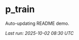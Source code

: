 # p_train

Auto-updating README demo.

<!--START_SECTION:status-->
_Last run: 2025-10-02 08:30 UTC_
<!--END_SECTION:status-->


































































































































































































































































































































































































































































































































































































































































































































































































































































































































